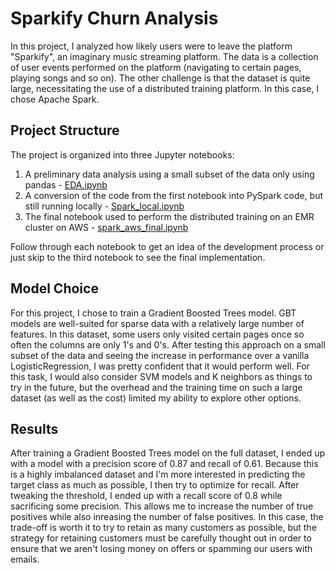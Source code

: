 # Sparkify Churn Analysis
In this project, I analyzed how likely users were to leave the platform "Sparkify", an imaginary music streaming platform. The data is a collection of user events performed on the platform (navigating to certain pages, playing songs and so on). The other challenge is that the dataset is quite large, necessitating the use of a distributed training platform. In this case, I chose Apache Spark.
## Project Structure
The project is organized into three Jupyter notebooks:
1. A preliminary data analysis using a small subset of the data only using pandas - [EDA.ipynb](EDA.ipynb)
2. A conversion of the code from the first notebook into PySpark code, but still running locally - [Spark_local.ipynb](Spark_local.ipynb)
3. The final notebook used to perform the distributed training on an EMR cluster on AWS - [spark_aws_final.ipynb](spark_aws_final.ipynb)

Follow through each notebook to get an idea of the development process or just skip to the third notebook to see the final implementation.

## Model Choice
For this project, I chose to train a Gradient Boosted Trees model. GBT models are well-suited for sparse data with a relatively large number of features. In this dataset, some users only visited certain pages once so often the columns are only 1's and 0's. After testing this approach on a small subset of the data and seeing the increase in performance over a vanilla LogisticRegression, I was pretty confident that it would perform well. For this task, I would also consider SVM models and K neighbors as things to try in the future, but the overhead and the training time on such a large dataset (as well as the cost) limited my ability to explore other options.
## Results
After training a Gradient Boosted Trees model on the full dataset, I ended up with a model with a precision score of 0.87 and recall of 0.61. Because this is a highly imbalanced dataset and I'm more interested in predicting the target class as much as possible, I then try to optimize for recall. After tweaking the threshold, I ended up with a recall score of 0.8 while sacrificing some precision. This allows me to increase the number of true positives while also inreasing the number of false positives. In this case, the trade-off is worth it to try to retain as many customers as possible, but the strategy for retaining customers must be carefully thought out in order to ensure that we aren't losing money on offers or spamming our users with emails.
